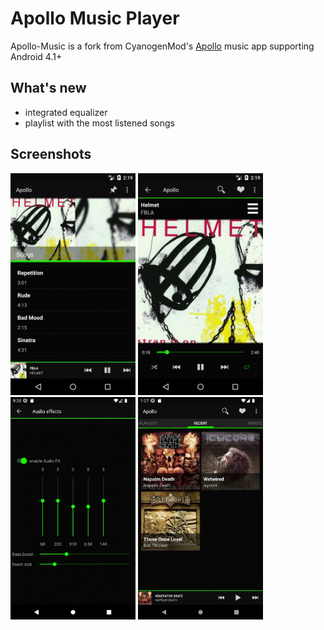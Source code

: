 # Apollo Music Player

Apollo-Music is a fork from CyanogenMod's <a href="https://github.com/adneal/Apollo-CM">Apollo<a/> music app supporting Android 4.1+

## What's new

- integrated equalizer
- playlist with the most listened songs


## Screenshots
<img src="/fastlane/metadata/android/en-US/images/phoneScreenshots/img1.jpg" width="200"/> <img src="/fastlane/metadata/android/en-US/images/phoneScreenshots/img2.jpg" width="200"/> <img src="/fastlane/metadata/android/en-US/images/phoneScreenshots/img3.jpg" width="200"/> <img src="/fastlane/metadata/android/en-US/images/phoneScreenshots/img4.jpg" width="200"/>
